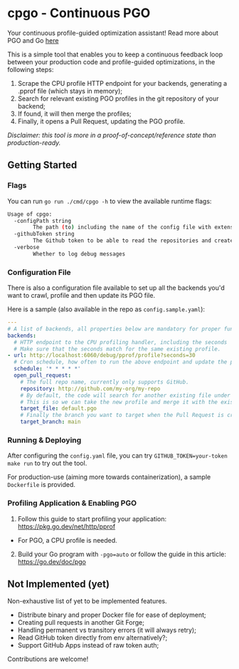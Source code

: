 # cpgo - Continuous PGO

Your continuous profile-guided optimization assistant! Read more about PGO and Go [here](https://go.dev/doc/pgo)
  
This is a simple tool that enables you to keep a continuous feedback loop between your production code and profile-guided optimizations, in the following steps:
1. Scrape the CPU profile HTTP endpoint for your backends, generating a .pprof file (which stays in memory);
2. Search for relevant existing PGO profiles in the git repository of your backend;
3. If found, it will then merge the profiles;
4. Finally, it opens a Pull Request, updating the PGO profile.

*Disclaimer: this tool is more in a proof-of-concept/reference state than production-ready.*

## Getting Started

### Flags
You can run `go run ./cmd/cpgo -h` to view the available runtime flags:
```sh
Usage of cpgo:
  -configPath string
        The path (to) including the name of the config file with extension. Defaults to: ./config.yaml (default "./config.yaml")
  -githubToken string
        The Github token to be able to read the repositories and create the pull requests
  -verbose
        Whether to log debug messages
```

### Configuration File
There is also a configuration file available to set up all the backends you'd want to crawl, profile and then update its PGO file.

Here is a sample (also available in the repo as `config.sample.yaml`):
```yaml
---
# A list of backends, all properties below are mandatory for proper functioning.
backends:
  # HTTP endpoint to the CPU profiling handler, including the seconds
  # Make sure that the seconds match for the same existing profile.
- url: http://localhost:6060/debug/pprof/profile?seconds=30
  # Cron schedule, how often to run the above endpoint and update the profile. Reference: https://crontab.guru/
  schedule: '* * * * *'
  open_pull_request:
    # The full repo name, currently only supports GitHub.
    repository: http://github.com/my-org/my-repo
    # By default, the code will search for another existing file under the `default.pgo` name in your repo.
    # This is so we can take the new profile and merge it with the existing one.
    target_file: default.pgo
    # Finally the branch you want to target when the Pull Request is created.
    target_branch: main
```

### Running & Deploying
After configuring the `config.yaml` file, you can try `GITHUB_TOKEN=your-token make run` to try out the tool.
  
For production-use (aiming more towards containerization), a sample `Dockerfile` is provided.

### Profiling Application & Enabling PGO
1. Follow this guide to start profiling your application: https://pkg.go.dev/net/http/pprof
  - For PGO, a CPU profile is needed.
2. Build your Go program with `-pgo=auto` or follow the guide in this article: https://go.dev/doc/pgo

## Not Implemented (yet)
Non-exhaustive list of yet to be implemented features.

- Distribute binary and proper Docker file for ease of deployment;
- Creating pull requests in another Git Forge;
- Handling permanent vs transitory errors (it will always retry);
- Read GitHub token directly from env alternatively?;
- Support GitHub Apps instead of raw token auth;

Contributions are welcome!
